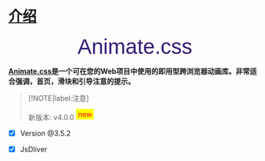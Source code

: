 <link rel="stylesheet" href="https://fonts.googleapis.com/css?family=MuseoModerno:light,bold">
<link rel="stylesheet" href="https://cdn.jsdelivr.net/npm/animate.css@3.5.2/animate.min.css">

<style>
	.animated {
		font-size: 3em;
        text-align: center;
        margin: 10px 0;
        font-family: MuseoModerno, Helvetica, sans-serif;
        color: #341C75;
        font-weight: 400
	}
    span.attention {
		background-color: yellow;
    	padding: 2px 4px;
        text-decoration: uppercase;
        vertical-align: super;
        color: red
    }
</style>





# [介绍](#)

<p class="animated infinite bounce delay-2s">Animate.css</p>

**[Animate.css](https://animate.style/)是一个可在您的Web项目中使用的即用型跨浏览器动画库。非常适合强调，首页，滑块和引导注意的提示。**

> [!NOTE|label:注意]
>
> 新版本: v4.0.0 <span class="attention">new</span>

- [x] Version @3.5.2
	
- [x] JsDliver

